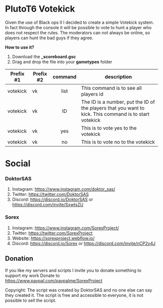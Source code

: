 # PlutoT6 Votekick
Given the use of Black ops II I decided to create a simple Votekick system. In fact through the console 
it will be possible to vote to hunt a player who does not respect the rules.
The moderators can not always be online, so players can hunt the bad guys if they agree.

**How to use it?**
1. Download the **_scoreboard.gsc**
2. Drag and drop the file into your **gametypes** folder

| Prefix #1 | Prefix #2 | command | description                                                                                            |
|-----------|-----------|:-------:|--------------------------------------------------------------------------------------------------------|
| votekick  | vk        | list    | This command is to see all players id                                                                  |
| votekick  | vk        | ID      | The ID is a number, put the ID of the players that you want to kick. This command is to start votekick |
| votekick  | vk        | yes     | This is to vote yes to the votekick                                                                    |
| votekick  | vk        | no      | This is to vote no to the votekick                                                                     |

# Social
### DoktorSAS
1. Instagram: https://www.instagram.com/doktor_sas/ 
2. Twitter: https://twitter.com/DoktorSAS
3. Discord:  https://discord.io/DoktorSAS or https://discord.com/invite/SxwtsZU

### Sorex
1. Instagram: https://www.instagram.com/SorexProject/
2. Twitter: https://twitter.com/SorexProject
3. Website: https://sorexproject.webflow.io/
4. Discord:  https://discord.io/Sorex or https://discord.com/invite/nCP2y4J

## Donation
If you like my servers and scripts I invite you to donate something to support my work 
Donate to https://www.paypal.com/paypalme/SorexProject
	
Copyright: The script was created by DoktorSAS and no one else can 
			     say they created it. The script is free and accessible to 
			     everyone, it is not possible to sell the script.

